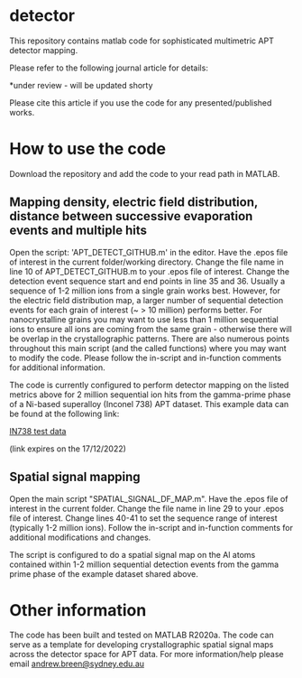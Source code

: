 # detector
This repository contains matlab code for sophisticated multimetric APT detector mapping. 

Please refer to the following journal article for details:

*under review - will be updated shorty

Please cite this article if you use the code for any presented/published works.

# How to use the code

Download the repository and add the code to your read path in MATLAB.

## Mapping density, electric field distribution, distance between successive evaporation events and multiple hits 
Open the script: 'APT_DETECT_GITHUB.m' in the editor. Have the .epos file of interest in the current folder/working directory. Change the file name in line 10 of APT_DETECT_GITHUB.m to your .epos file of interest. Change the detection event sequence start and end points in line 35 and 36. Usually a sequence of 1-2 million ions from a single grain works best. However, for the electric field distribution map, a larger number of sequential detection events for each grain of interest (~ > 10 million) performs better. For nanocrystalline grains you may want to use less than 1 million sequential ions to ensure all ions are coming from the same grain - otherwise there will be overlap in the crystallographic patterns. There are also numerous points throughout this main script (and the called functions) where you may want to modify the code. Please follow the in-script and in-function comments for additional information.

The code is currently configured to perform detector mapping on the listed metrics above for 2 million sequential ion hits from the gamma-prime phase of a Ni-based superalloy (Inconel 738) APT dataset. This example data can be found at the following link:

[IN738 test data](https://unisyd-my.sharepoint.com/:f:/g/personal/andrew_breen_sydney_edu_au/EsWXSPq9giZJlmwQobTfwCYBSYqzOus8BAOpAHsLwj4AiQ?e=FtcplU, "IN738 test data")
 
(link expires on the 17/12/2022)

## Spatial signal mapping
Open the main script "SPATIAL_SIGNAL_DF_MAP.m". Have the .epos file of interest in the current folder. Change the file name in line 29 to your .epos file of interest. Change lines 40-41 to set the sequence range of interest (typically 1-2 million ions). Follow the in-script and in-function comments for additional modifications and changes.

The script is configured to do a spatial signal map on the Al atoms contained within 1-2 million sequential detection events from the gamma prime phase of the example dataset shared above. 

# Other information
The code has been built and tested on MATLAB R2020a.
The code can serve as a template for developing crystallographic spatial signal maps across the detector space for APT data. 
For more information/help please email andrew.breen@sydney.edu.au
